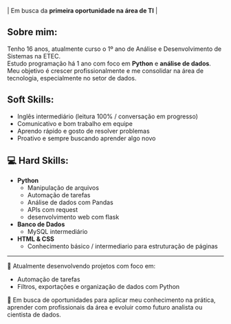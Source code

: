 | Em busca da **primeira oportunidade na área de TI** |

## Sobre mim:
Tenho 16 anos, atualmente curso o 1º ano de Análise e Desenvolvimento de Sistemas na ETEC.  
Estudo programação há 1 ano com foco em **Python** e **análise de dados**.  
Meu objetivo é crescer profissionalmente e me consolidar na área de tecnologia, especialmente no setor de dados.

## Soft Skills:
- Inglês intermediário (leitura 100% / conversação em progresso)
- Comunicativo e bom trabalho em equipe
- Aprendo rápido e gosto de resolver problemas
- Proativo e sempre buscando aprender algo novo

## 💻 Hard Skills:
- **Python**
  - Manipulação de arquivos
  - Automação de tarefas
  - Análise de dados com Pandas
  - APIs com request
  - desenvolvimento web com flask
- **Banco de Dados**
  - MySQL intermediário
- **HTML & CSS**
  - Conhecimento básico / intermediario para estruturação de páginas

---

📌 Atualmente desenvolvendo projetos com foco em:
- Automação de tarefas
- Filtros, exportações e organização de dados com Python

🚀 Em busca de oportunidades para aplicar meu conhecimento na prática, aprender com profissionais da área e evoluir como futuro analista ou cientista de dados.
